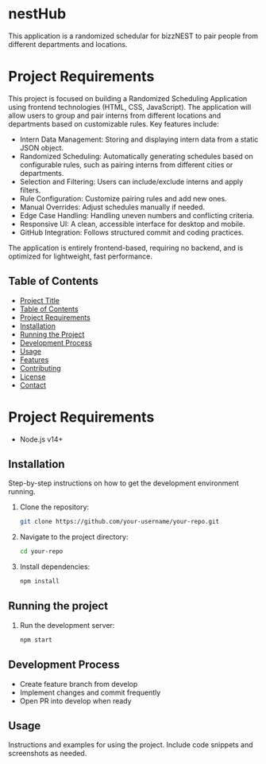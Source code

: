 # nestHub

This application is a randomized schedular for bizzNEST to pair people from different departments and locations. 

# Project Requirements

This project is focused on building a Randomized Scheduling Application using frontend technologies (HTML, CSS, JavaScript). The application will allow users to group and pair interns from different locations and departments based on customizable rules. Key features include:

- Intern Data Management: Storing and displaying intern data from a static JSON object.
- Randomized Scheduling: Automatically generating schedules based on configurable rules, such as pairing interns from different cities or departments.
- Selection and Filtering: Users can include/exclude interns and apply filters.
- Rule Configuration: Customize pairing rules and add new ones.
- Manual Overrides: Adjust schedules manually if needed.
- Edge Case Handling: Handling uneven numbers and conflicting criteria.
- Responsive UI: A clean, accessible interface for desktop and mobile.
- GitHub Integration: Follows structured commit and coding practices.

The application is entirely frontend-based, requiring no backend, and is optimized for lightweight, fast performance.


## Table of Contents

- [Project Title](#project-title)
- [Table of Contents](#table-of-contents)
- [Project Requirements](#project-requirements)
- [Installation](#installation)
- [Running the Project](#running-the-project)
- [Development Process](#development-process)
- [Usage](#usage)
- [Features](#features)
- [Contributing](#contributing)
- [License](#license)
- [Contact](#contact)

# Project Requirements

- Node.js v14+

## Installation

Step-by-step instructions on how to get the development environment running.

1. Clone the repository:
    ```sh
    git clone https://github.com/your-username/your-repo.git
    ```
2. Navigate to the project directory:
    ```sh
    cd your-repo
    ```
3. Install dependencies:
    ```sh
    npm install
    ```

## Running the project

1. Run the development server:
    ```sh
    npm start
    ```

## Development Process

- Create feature branch from develop
- Implement changes and commit frequently
- Open PR into develop when ready

## Usage

Instructions and examples for using the project. Include code snippets and screenshots as needed.

